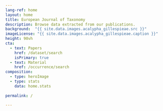 ```yaml
---
lang-ref: home
layout: home
title: European Journal of Taxonomy
description: Browse data extracted from our publications.
background:  "{{ site.data.images.acalypha_gillespieae.src }}"
imageLicense: "{{ site.data.images.acalypha_gillespieae.caption }}"
height: 90vh
cta:
  - text: Papers
    href: /dataset/search
    isPrimary: true
  - text: Material
    href: /occurrence/search
composition:
  - type: heroImage
  - type: stats
    data: home.stats
    
permalink: /

---
```

